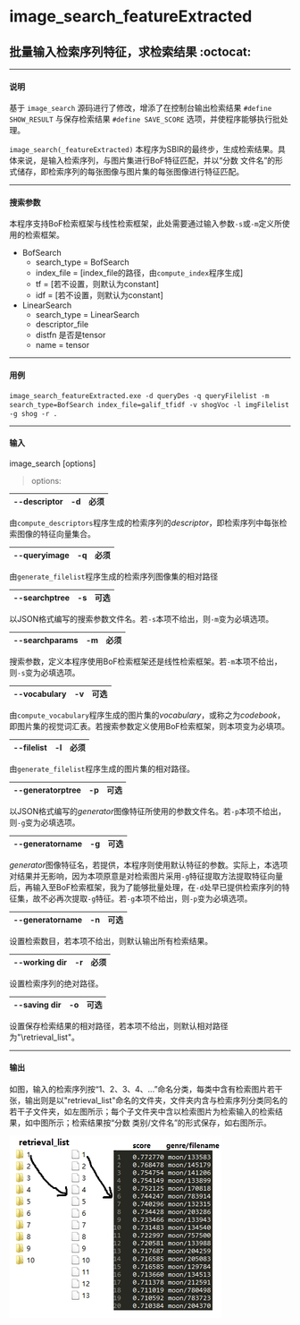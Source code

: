 # image_search_featureExtracted
## 批量输入检索序列特征，求检索结果 :octocat:
----------------

#### **说明**

基于 ``image_search`` 源码进行了修改，增添了在控制台输出检索结果 ``#define SHOW_RESULT`` 与保存检索结果 ``#define SAVE_SCORE`` 选项，并使程序能够执行批处理。

``image_search(_featureExtracted)`` 本程序为SBIR的最终步，生成检索结果。具体来说，是输入检索序列，与图片集进行BoF特征匹配，并以“分数 文件名”的形式储存，即检索序列的每张图像与图片集的每张图像进行特征匹配。

----

#### **搜索参数**

本程序支持BoF检索框架与线性检索框架，此处需要通过输入参数``-s``或``-m``定义所使用的检索框架。

* BofSearch
	- search_type = BofSearch
	- index_file = [index_file的路径，由``compute_index``程序生成]
	- tf = [若不设置，则默认为constant]
	- idf = [若不设置，则默认为constant]
* LinearSearch
	- search_type = LinearSearch       
    - descriptor_file
    - distfn
    是否是tensor
    - name = tensor          

----

#### **用例**

```
image_search_featureExtracted.exe -d queryDes -q queryFilelist -m search_type=BofSearch index_file=galif_tfidf -v shogVoc -l imgFilelist -g shog -r .
```

----

#### **输入**

image_search [options]

> options:

 | --descriptor | -d   | 必须 |
 |--------------|------|------|

由``compute_descriptors``程序生成的检索序列的*descriptor*，即检索序列中每张检索图像的特征向量集合。

 | --queryimage | -q   | 必须 |
 |--------------|------|------|

由``generate_filelist``程序生成的检索序列图像集的相对路径

 | --searchptree | -s   | 可选 |
 |--------------|------|------|

以JSON格式编写的搜索参数文件名。若``-s``本项不给出，则``-m``变为必填选项。

 | --searchparams | -m   | 必须 |
 |--------------|------|------|

搜索参数，定义本程序使用BoF检索框架还是线性检索框架。若``-m``本项不给出，则``-s``变为必填选项。

 | --vocabulary | -v   | 可选 |
 |--------------|------|------|

由``compute_vocabulary``程序生成的图片集的*vocabulary*，或称之为*codebook*，即图片集的视觉词汇表。若搜索参数定义使用BoF检索框架，则本项变为必填项。

 | --filelist | -l   | 必须 |
 |--------------|------|------|

由``generate_filelist``程序生成的图片集的相对路径。

 | --generatorptree | -p   | 可选 |
 |--------------|------|------|

以JSON格式编写的*generator*图像特征所使用的参数文件名。若``-p``本项不给出，则``-g``变为必填选项。

 | --generatorname | -g   | 可选 |
 |--------------|------|------|

*generator*图像特征名，若提供，本程序则使用默认特征的参数。实际上，本选项对结果并无影响，因为本项原意是对检索图片采用``-g``特征提取方法提取特征向量后，再输入至BoF检索框架，我为了能够批量处理，在``-d``处早已提供检索序列的特征集，故不必再次提取``-g``特征。若``-g``本项不给出，则``-p``变为必填选项。

 | --generatorname | -n   | 可选 |
 |--------------|------|------|

设置检索数目，若本项不给出，则默认输出所有检索结果。

 | --working dir | -r   | 必须 |
 |--------------|------|------|

设置检索序列的绝对路径。

 | --saving dir | -o   | 可选 |
 |--------------|------|------|

设置保存检索结果的相对路径，若本项不给出，则默认相对路径为"\retrieval_list\"。

----

#### **输出**

如图，输入的检索序列按“1、2、3、4、...”命名分类，每类中含有检索图片若干张，输出则是以"retrieval_list"命名的文件夹，文件夹内含与检索序列分类同名的若干子文件夹，如左图所示；每个子文件夹中含以检索图片为检索输入的检索结果，如中图所示；检索结果按“分数 类别/文件名”的形式保存，如右图所示。

![输出示例](../../resource/rmd_image_search.jpg)